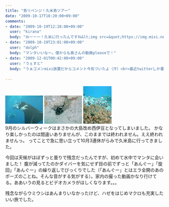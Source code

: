 ```yaml
---
title: "島リベンジ！久米島ツアー"
date: "2009-10-17T18:20:00+09:00"
comments:
- date: "2009-10-19T12:28:00+09:00"
  user: "kirana"
  body: "おーーー！久米に行ったんですね&lt;img src=&quot;https://img.mixi.net/img/emoji/72.gif&quot; alt=&quot;るんるん&quot; width=&quot;16&quot; height=&quot;16&quot; class=&quot;emoji&quot; border=&quot;0&quot;&gt;<br>マンタに会えて良かったですね～。<br>奥さんの動画upして下さい&lt;img src=&quot;https://img.mixi.net/img/emoji/28.gif&quot; alt=&quot;映画&quot; width=&quot;16&quot; height=&quot;16&quot; class=&quot;emoji&quot; border=&quot;0&quot;&gt;"
- date: "2009-10-19T23:01:00+09:00"
  user: "dolph"
  body: "マンタいいなー。僕からも奥さんの動画pleaseで！"
- date: "2009-12-01T00:42:00+09:00"
  user: "うぇすと"
  body: "うぁゴメンmixi放置だからコメント今気づいたよ（汗）<br>最近twitterしか書き込んでない。。。<br><br>いけてるマンタ動画、しばしお待ちください（って結構長いけどアップ出来るのかな？）"

---
```


<div class="diaryPhoto"><a href="/images/mixi/2009/1312974144_250.jpg" data-lightbox="64"><img src="/images/mixi/2009/thumbnail/1312974144_250.jpg" alt="" /></a> <a href="/images/mixi/2009/1312974144_44.jpg" data-lightbox="64"><img src="/images/mixi/2009/thumbnail/1312974144_44.jpg" alt="" /></a> <a href="/images/mixi/2009/1312974144_230.jpg" data-lightbox="64"><img src="/images/mixi/2009/thumbnail/1312974144_230.jpg" alt="" /></a></div>
9月のシルバーウィークはまさかの大島改め西伊豆となってしまいました。
かなり楽しかったのは間違いありませんが、このままでは終われません。ええ終われませんっ。
ってことで急に思い立って10月3連休がらみで久米島に行ってきました。

今回は天候がほぼずっと曇りで残念だったんですが、初めて水中でマンタに会いました！
腹が減ってたのかダイバーを気にせず目の前でずっと「あんぐー」「旋回」「あんぐー」の繰り返しでびっくりでした（「あんぐー」とはエラ全開のあのポーズのことね。そんな音がする気がする）。家内の撮った動画かなり行けてる。ああいうの見るとビデオカメラがほしくなります。。。

残念ながらウミウシはあんまりいなかったけど、ハゼをはじめマクロも充実したいい旅でした。
